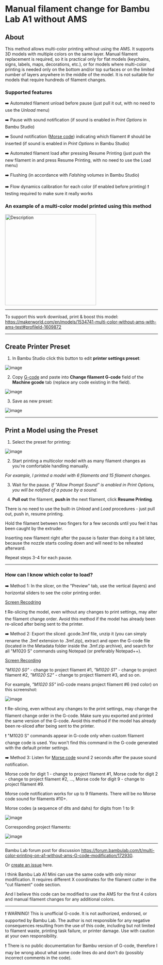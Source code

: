 # Manual filament change for Bambu Lab A1 without AMS

## About

This method allows multi-color printing without using the AMS. It supports 3D models with multiple colors on the same layer. Manual filament replacement is required, so it is practical only for flat models (keychains, signs, labels, maps, decorations, etc.), or for models where multi-color printing is needed only on the bottom and/or top surfaces or on the limited number of layers anywhere in the middle of the model. It is not suitable for models that require hundreds of filament changes.

### Supported features

➡️ Automated filament unload before pause (just pull it out, with no need to use the _Unload_ menu)

➡️ Pause with sound notification (if sound is enabled in _Print Options_ in Bambu Studio)

➡️ Sound notification ([Morse code](https://en.wikipedia.org/wiki/Morse_code)) indicating which filament # should be inserted (if sound is enabled in _Print Options_ in Bambu Studio)

➡️ Automated filament load after pressing Resume Printing (just push the new filament in and press Resume Printing, with no need to use the Load menu)

➡️ Flushing (in accordance with _Falshing volumes_ in Bambu Studio)

➡️ Flow dynamics calibration for each color (if enabled before printing) ❗ testing required to make sure it really works

### An example of a multi-color model printed using this method

<img src="https://github.com/user-attachments/assets/435a6253-d006-457c-8e5f-e64e57a1cacc" alt="Description" width="300">

---

To support this work download, print & boost this model: https://makerworld.com/en/models/1534741-multi-color-without-ams-with-ams-test#profileId-1609872

---

## Create Printer Preset

1. In Bambu Studio click this button to edit **printer settings preset**:

![image](https://github.com/user-attachments/assets/cba181f0-c58c-4677-b402-d3094aaf58bf)

2. Copy [G-code](https://github.com/avatorl/bambu-a1-G-code/blob/main/change-filament/a1-manual-filament-change-v2.gcode) and paste into **Change filament G-code** field of the **Machine gcode** tab (replace any code existing in the field).

![image](https://github.com/user-attachments/assets/06cd59a5-19a9-49f0-94f5-c07c40b21a72)

3. Save as new preset:

![image](https://github.com/user-attachments/assets/850a1baa-05ba-445f-b83b-5f5876db5705)

---

## Print a Model using the Preset

1. Select the preset for printing:

![image](https://github.com/user-attachments/assets/89e483ac-0636-4304-848d-033257718826)

2. Start printing a multicolor model with as many filament changes as you're comfortable handling manually.

_For example, I printed a model with 6 filaments and 15 filament changes._

3. Wait for the pause. _If "Allow Prompt Sound" is enabled in Print Options, you will be notified of a pause by a sound._
  
4. **Pull out** the filament, **push in** the next filament, click **Resume Printing**.

There is no need to use the built-in _Unload_ and _Load_ procedures - just pull out, push in, resume printing.

Hold the filament between two fingers for a few seconds until you feel it has been caught by the extruder.

Inserting new filament right after the pause is faster than doing it a bit later, because the nozzle starts cooling down and will need to be reheated afterward.

Repeat steps 3-4 for each pause.

---

### How can I know which color to load? ###

➡️ Method 1: In the slicer, on the "Preview" tab, use the vertical (layers) and horizontal sliders to see the color printing order.

[Screen Recodring](https://www.dropbox.com/scl/fi/z6gaeb16i7c8jvk20jfyj/bambu-studio_GH1MCBXD56.mp4?rlkey=8znxxgiaz6s3shov7f9dqy1xs&dl=0)

❗ Re-slicing the model, even without any changes to print settings, may alter the filament change order. Avoid this method if the model has already been re-sliced after being sent to the printer.

➡️ Method 2: Export the sliced .gcode.3mf file, unzip it (you can simply rename the .3mf extension to .3mf.zip), extract and open the G-code file (located in the Metadata folder inside the .3mf.zip archive), and search for all "M1020 S" commands using Notepad (or preferably Notepad++).

[Screen Recording](https://www.dropbox.com/scl/fi/3z5of3s66da3euobdb601/bambu-studio_YYQJFr1TtI.mp4?rlkey=ml6wx1w285e6ry0jpgcvy4nen&dl=0)

_"M1020 S0"_ - change to project filament #1, 
_"M1020 S1"_ - change to project filament #2, 
_"M1020 S2"_ - change to project filament #3, 
and so on.

For example, _"M1020 S5"_ inG-code means project filament #6 (red color) on this screenshot:

![image](https://github.com/user-attachments/assets/4ba6c987-1c45-41ec-b10a-5d344758ebcc)

❗ Re-slicing, even without any changes to the print settings, may change the filament change order in the G-code. Make sure you exported and printed the same version of the G-code. Avoid this method if the model has already been re-sliced after being sent to the printer.

❗ "M1020 S" commands appear in G-code only when custom filament change code is used. You won't find this command in the G-code generated with the default printer settings.

➡️ Method 3: Listen for [Morse code](https://en.wikipedia.org/wiki/Morse_code) sound 2 seconds after the pause sound notification.

Morse code for digit 1 - change to project filament #1,
Morse code for digit 2 - change to project filament #2,
...,
Morse code for digit 9 - change to project filament #9.

Morse code notification works for up to 9 filaments. There will be no Morse code sound for filaments #10+.

Morse codes (a sequence of dits and dahs) for digits from 1 to 9:

![image](https://github.com/user-attachments/assets/80723999-5300-436e-9ae8-c9ab8b1bdc2e)

Corresponding project filaments:

![image](https://github.com/user-attachments/assets/3588b2ec-703b-413d-8054-9661f2532e12)

---

Bambu Lab forum post for discussion https://forum.bambulab.com/t/multi-color-printing-on-a1-without-ams-G-code-modification/172930.

Or [create an issue](https://github.com/avatorl/bambu-a1-g-code/issues/new) here.

I think Bambu Lab A1 Mini can use the same code with only minor modification. It requires different X coordinates for the filament cutter in the "cut filament" code section.

And I believe this code can be modified to use the AMS for the first 4 colors and manual filament changes for any additional colors.

---

❗ WARNING! This is unofficial G-code. It is not authorized, endorsed, or supported by Bambu Lab. The author is not responsible for any negative consequences resulting from the use of this code, including but not limited to filament waste, printing task failure, or printer damage. Use with caution at your own responsibility.

❗ There is no public  documentation for Bambu version of G-code, therefore I may be wrong about what some code lines do and don't do (possibly incorrect comments in the code).
